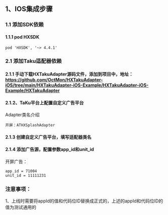 ## 1、IOS集成步骤
### 1.1 添加SDK依赖
#### 1.1.1 pod HXSDK
```
pod 'HXSDK', '~> 4.4.1'
```
### 2.1 添加Taku适配器依赖
#### 2.1.1 手动下载HXTakuAdapter源码文件，添加到项目中，地址：https://github.com/OctMon/HXTakuAdapter-iOS/tree/main/HXTakuAdapter-iOS-Example/HXTakuAdapter-iOS-Example/HXTakuAdapter

#### 2.1.2、TaKu平台上配置自定义广告平台
Adapter类名介绍
```
开屏：ATHXSplashAdapter
```
#### 2.1.3 创建自定义广告平台，填写适配器类名
#### 2.1.4 添加广告源，配置参数app_id和unit_id
开屏广告：
```
app_id = 71004
unit_id = 11111231
```
### 注意事项：

1、上线时需要将appId的值和代码位ID替换成正式的，上述的appId和代码位ID的值为测试通用的
